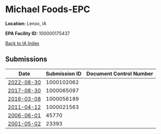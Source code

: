 # Michael Foods-EPC

**Location:** Lenox, IA

**EPA Facility ID:** 100000175437

[Back to IA Index](../../index.md)

## Submissions

| Date | Submission ID | Document Control Number |
|------|--------------|-------------------------|
| [2022-08-30](submissions/1000102062.md) | 1000102062 |  |
| [2017-08-30](submissions/1000065097.md) | 1000065097 |  |
| [2016-03-08](submissions/1000056189.md) | 1000056189 |  |
| [2011-04-12](submissions/1000021563.md) | 1000021563 |  |
| [2006-06-01](submissions/45770.md) | 45770 |  |
| [2001-05-02](submissions/23393.md) | 23393 |  |
